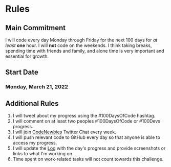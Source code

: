 # Rules

## Main Commitment

I will code every day Monday through Friday for the next 100 days for _at least_ **one** hour. I will **not** code on the weekends. I think taking breaks, spending time with friends and family, and alone time is very important and essential for growth.

## Start Date

### Monday, March 21, 2022 

## Additional Rules

1. I will tweet about my progress using the #100DaysOfCode hashtag.
2. I will comment on at least two peoples #100DaysOfCode or #100Devs progress.
3. I will join [CodeNewbies](https://twitter.com/CodeNewbies) Twitter Chat every week.
4. I will push relevant code to GitHub every day so that anyone is able to access my progress.
5. I will update the [Log](log.md) with the day's progress and provide screenshots or links to what I'm working on.
6. Time spent on work-related tasks will not count towards this challenge.
